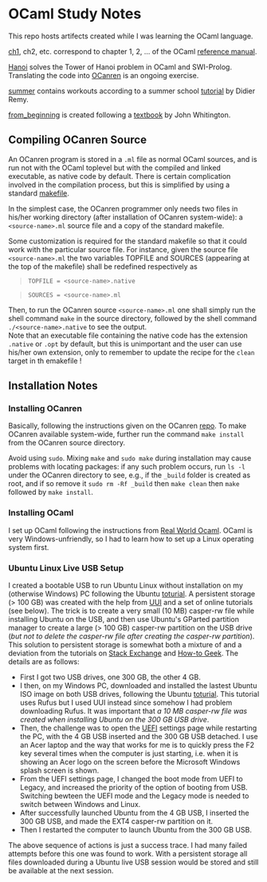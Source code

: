 # OCaml Study Notes
This repo hosts artifects created while I was learning the OCaml language.


[ch1](ch1), ch2, etc. correspond to chapter 1, 2, ... of the OCaml [reference manual](http://caml.inria.fr/pub/docs/manual-ocaml/). 

[Hanoi](Hanoi) solves the Tower of Hanoi problem in OCaml and SWI-Prolog. Translating the code into [OCanren](https://github.com/JetBrains-Research/OCanren) is an ongoing exercise.

[summer](summer) contains workouts according to a summer school [tutorial](http://caml.inria.fr/pub/docs/u3-ocaml/index.html) by Didier Remy. 

[from_beginning](from_beginning) is created following a [textbook](http://ocaml-book.com/) by John Whitington.


## Compiling OCanren Source

An OCanren program is stored in a `.ml` file as normal OCaml sources, and is run not with the OCaml toplevel but with the compiled and linked executable, as native  code by default.
There is certain complication involved in the compilation process, but this is simplified  by using a standard
[makefile](https://github.com/YueLiPicasso/intro_ocaml/blob/master/Hanoi/ocanren/Makefile).

In the simplest case, the OCanren programmer only needs two files in his/her working directory (after
installation of OCanren system-wide): a `<source-name>.ml` source file and a copy of the standard makefile.

Some customization is required for the standard makefile so that it could work
with the particular source file. For instance, given the source file `<source-name>.ml` the two variables TOPFILE and SOURCES (appearing at the top of the makefile) shall be redefined respectively as

> `TOPFILE = <source-name>.native`

> `SOURCES = <source-name>.ml`

Then, to run the OCanren source `<source-name>.ml` one shall simply run the shell command `make` in the source directory, followed by the shell command `./<source-name>.native` to see the output.   
Note that an executable file containing the native code has the extension `.native` or `.opt` by default, but this is unimportant and the user can use his/her own extension, only to remember to update the recipe for the `clean`  target in th emakefile ! 

## Installation Notes

### Installing OCanren

Basically, following the instructions given on the OCanren [repo](https://github.com/JetBrains-Research/OCanren). To make OCanren available system-wide, further run the command `make install` from the OCanren source directory.

Avoid using `sudo`. Mixing `make` and `sudo make` during installation may cause problems with locating packages:
if any such problem occurs, run `ls -l` under the OCanren directory to see, e.g., if the `_build` folder is created as root, and if so remove it `sudo rm -Rf _build` then `make clean` then `make` followed by `make install`.



### Installing OCaml

I set up OCaml following the instructions from [Real World Ocaml](http://dev.realworldocaml.org/install.html). OCaml is very Windows-unfriendly, so I had to learn how to set up a Linux operating
system first.  

### Ubuntu Linux Live USB Setup

I created a bootable USB to run Ubuntu Linux without installation on my (otherwise Windows) PC following the Ubuntu [toturial](https://ubuntu.com/tutorials/tutorial-create-a-usb-stick-on-ubuntu#1-overview). A persistent storage (> 100 GB) was created with the help from [UUI](https://www.pendrivelinux.com/universal-usb-installer-easy-as-1-2-3) and a set of online tutorials (see below). The trick is to create a very small (10 MB) casper-rw file while installing Ubuntu on the USB, and then use Ubuntu's GParted partition manager to create a large (> 100 GB) casper-rw partition on the USB drive (_but not to delete the casper-rw file after creating the casper-rw partition_). This solution to persistent storage is somewhat both a mixture of and a deviation from the tutorials on [Stack Exchange](https://askubuntu.com/questions/397481/how-to-make-a-persistent-live-ubuntu-usb-with-more-than-4gb) and [How-to Geek](https://www.howtogeek.com/howto/14912/create-a-persistent-bootable-ubuntu-usb-flash-drive/). The details are as follows:

* First I got two USB drives, one 300 GB, the other 4 GB.
* I then, on my Windows PC, downloaded and installed the lastest Ubuntu ISO image on both USB drives, following the Ubuntu [toturial](https://ubuntu.com/tutorials/tutorial-create-a-usb-stick-on-ubuntu#1-overview). This tutorial uses Rufus but I used UUI instead since somehow I had problem downloading Rufus. It was important that _a 10 MB casper-rw file was created when installing Ubuntu on the 300 GB USB drive_.
* Then, the challenge was to open the [UEFI](https://www.windowscentral.com/how-enter-uefi-bios-windows-10-pcs) settings page while restarting the PC, with the 4 GB USB inserted and the 300 GB USB detached. I use an Acer laptop and the way that works for me is to quickly press the F2 key several times when the computer is just starting, i.e. when it is showing an Acer logo on the screen before the Microsoft Windows splash screen is shown. 
* From the UEFI settings page, I changed the boot mode from UEFI to Legacy, and increased the priority of the option of booting from USB. Switching bewteen the UEFI mode and the Legacy mode is needed to switch between Windows and Linux.
* After successfully launched Ubuntu from the 4 GB USB, I inserted the 300 GB USB, and made the EXT4 casper-rw partition on it.
* Then I restarted the computer to launch Ubuntu from the 300 GB USB.

The above sequence of actions is just a success trace. I had many failed attempts before this one was found to work. With a persistent storage all files downloaded during a Ubuntu live USB session would be stored and still be available at the next session.  
